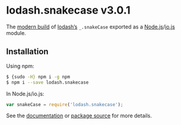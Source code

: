 # lodash.snakecase v3.0.1

The [modern build](https://github.com/lodash/lodash/wiki/Build-Differences) of [lodash’s](https://lodash.com/) `_.snakeCase` exported as a [Node.js](http://nodejs.org/)/[io.js](https://iojs.org/) module.

## Installation

Using npm:

```bash
$ {sudo -H} npm i -g npm
$ npm i --save lodash.snakecase
```

In Node.js/io.js:

```js
var snakeCase = require('lodash.snakecase');
```

See the [documentation](https://lodash.com/docs#snakeCase) or [package source](https://github.com/lodash/lodash/blob/3.0.1-npm-packages/lodash.snakecase) for more details.
